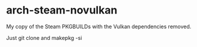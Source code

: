# arch-steam-novulkan
My copy of the Steam PKGBUILDs with the Vulkan dependencies removed.

Just git clone and makepkg -si
